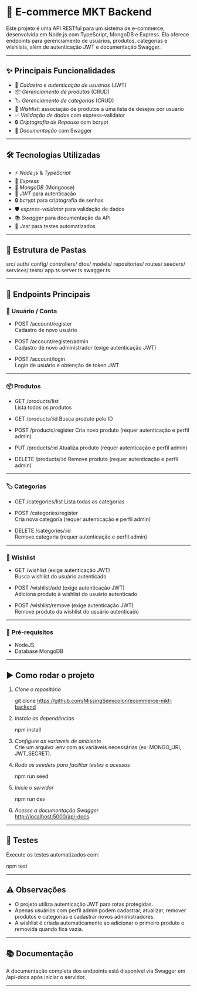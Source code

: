 # 🛒 E-commerce MKT Backend

Este projeto é uma API RESTful para um sistema de e-commerce, desenvolvida em Node.js com TypeScript, MongoDB e Express. Ela oferece endpoints para gerenciamento de usuários, produtos, categorias e wishlists, além de autenticação JWT e documentação Swagger.

---

## ✨ Principais Funcionalidades

- 👤 *Cadastro e autenticação de usuários* (JWT)
- 📦 *Gerenciamento de produtos* (CRUD)
- 🏷 *Gerenciamento de categorias* (CRUD)
- 💖 *Wishlist*: associação de produtos a uma lista de desejos por usuário
- ✅ *Validação de dados* com express-validator
- 🔒 *Criptografia de Repouso* com bcrypt
- 📄 *Documentação* com Swagger

---

## 🛠 Tecnologias Utilizadas

- ⚡ *Node.js* & *TypeScript*
- 🚀 *Express*
- 🍃 *MongoDB* (Mongoose)
- 🔑 *JWT* para autenticação
- 🔒 *bcrypt* para criptografia de senhas
- 🛡 *express-validator* para validação de dados
- 📚 *Swagger* para documentação da API
- 🧪 *Jest* para testes automatizados

---

## 📁 Estrutura de Pastas


src/
  auth/
  config/
  controllers/
  dtos/
  models/
  repositories/
  routes/
  seeders/
  services/
  tests/
  app.ts
  server.ts
  swagger.ts


---

## 🔗 Endpoints Principais

### 👤 Usuário / Conta

- POST /account/register  
  Cadastro de novo usuário

- POST /account/register/admin  
  Cadastro de novo administrador (exige autenticação JWT)  

- POST /account/login  
  Login de usuário e obtenção de token JWT

---

### 📦 Produtos

- GET /products/list  
  Lista todos os produtos

- GET /products/:id 
  Busca produto pelo ID

- POST /products/register
  Cria novo produto (requer autenticação e perfil admin)

- PUT /products/:id
  Atualiza produto (requer autenticação e perfil admin)

- DELETE /products/:id
  Remove produto (requer autenticação e perfil admin)

---

### 🏷 Categorias

- GET /categories/list
  Lista todas as categorias

- POST /categories/register  
  Cria nova categoria (requer autenticação e perfil admin)

- DELETE /categories/:id  
  Remove categoria (requer autenticação e perfil admin)

---

### 💖 Wishlist

- GET /wishlist (exige autenticação JWT)  
  Busca wishlist do usuário autenticado

- POST /wishlist/add  (exige autenticação JWT)   
  Adiciona produto à wishlist do usuário autenticado

- POST /wishlist/remove (exige autenticação JWT)   
  Remove produto da wishlist do usuário autenticado

---

### 📝 Pré-requisitos

- NodeJS
- Database MongoDB

---

## ▶ Como rodar o projeto

1. *Clone o repositório*  
   
   git clone https://github.com/MissingSemicolon/ecommerce-mkt-backend
   
2. *Instale as dependências*
   
   npm install
   
3. *Configure as variáveis de ambiente*  
   Crie um arquivo .env com as variáveis necessárias (ex: MONGO_URI, JWT_SECRET).
   <br>
4. *Rode os seeders para facilitar testes e acessos*  
   
   npm run seed
   
5. *Inicie o servidor*
   
   npm run dev
   
6. *Acesse a documentação Swagger*  
   [http://localhost:5000/api-docs](http://localhost:5000/api-docs)

---

## 🧪 Testes

Execute os testes automatizados com:

npm test


---

## ⚠ Observações

- O projeto utiliza autenticação JWT para rotas protegidas.
- Apenas usuários com perfil admin podem cadastrar, atualizar, remover produtos e categorias e cadastrar novos administradores.
- A wishlist é criada automaticamente ao adicionar o primeiro produto e removida quando fica vazia.

---

## 📚 Documentação

A documentação completa dos endpoints está disponível via Swagger em /api-docs após iniciar o servidor.

---